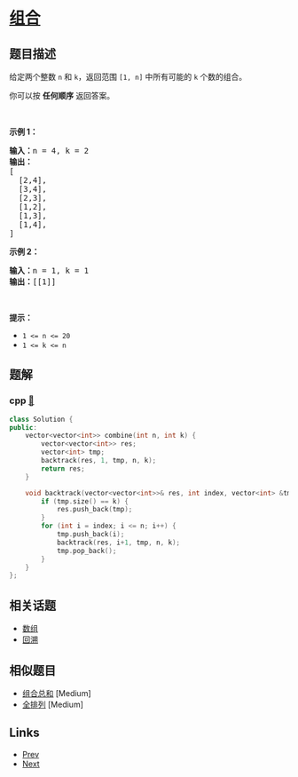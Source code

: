 
# [组合](https://leetcode-cn.com/problems/combinations)

## 题目描述

<p>给定两个整数 <code>n</code> 和 <code>k</code>，返回范围 <code>[1, n]</code> 中所有可能的 <code>k</code> 个数的组合。</p>

<p>你可以按 <strong>任何顺序</strong> 返回答案。</p>

<p> </p>

<p><strong>示例 1：</strong></p>

<pre>
<strong>输入：</strong>n = 4, k = 2
<strong>输出：</strong>
[
  [2,4],
  [3,4],
  [2,3],
  [1,2],
  [1,3],
  [1,4],
]</pre>

<p><strong>示例 2：</strong></p>

<pre>
<strong>输入：</strong>n = 1, k = 1
<strong>输出：</strong>[[1]]</pre>

<p> </p>

<p><strong>提示：</strong></p>

<ul>
	<li><code>1 <= n <= 20</code></li>
	<li><code>1 <= k <= n</code></li>
</ul>


## 题解

### cpp [🔗](combinations.cpp) 
```cpp
class Solution {
public:
    vector<vector<int>> combine(int n, int k) {
        vector<vector<int>> res;
        vector<int> tmp;
        backtrack(res, 1, tmp, n, k);
        return res;
    }

    void backtrack(vector<vector<int>>& res, int index, vector<int> &tmp, int n, int k) {
        if (tmp.size() == k) {
            res.push_back(tmp);
        }
        for (int i = index; i <= n; i++) {
            tmp.push_back(i);
            backtrack(res, i+1, tmp, n, k);
            tmp.pop_back();
        }
    }
};
```


## 相关话题

- [数组](https://leetcode-cn.com/tag/array) 
- [回溯](https://leetcode-cn.com/tag/backtracking) 


## 相似题目

- [组合总和](../combination-sum/README.md)  [Medium] 
- [全排列](../permutations/README.md)  [Medium] 


## Links

- [Prev](../sort-colors/README.md) 
- [Next](../subsets/README.md) 

